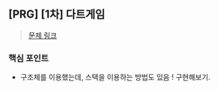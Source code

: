 ## [PRG] [1차] 다트게임
> [문제 링크](https://school.programmers.co.kr/learn/courses/30/lessons/17682)

### 핵심 포인트
- 구조체를 이용했는데, 스택을 이용하는 방법도 있음 ! 구현해보기.